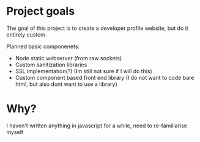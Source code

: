 # Project goals

The goal of this project is to create a developer profile website, but do it entirely custom.

Planned basic componenets:
- Node static webserver (from raw sockets)
- Custom sanitization libraries
- SSL implementation(?) (Im still not sure if I will do this)
- Custom component based front end library (I do not want to code bare html, but also dont want to use a library)

# Why?
I haven't written anything in javascript for a while, need to re-familiarise myself

